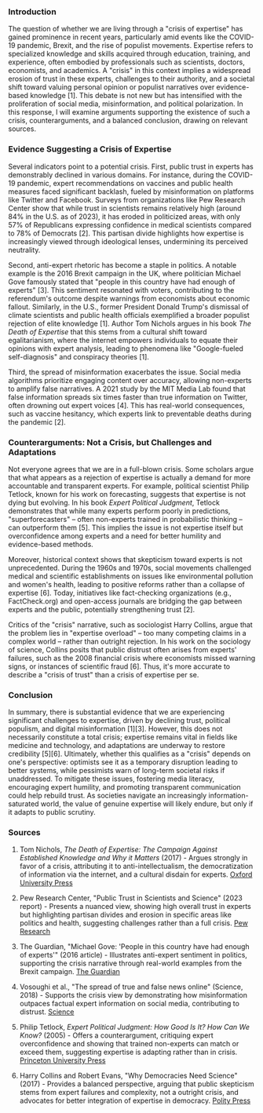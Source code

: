 ### Introduction

The question of whether we are living through a "crisis of expertise" has gained prominence in recent years, particularly amid events like the COVID-19 pandemic, Brexit, and the rise of populist movements. Expertise refers to specialized knowledge and skills acquired through education, training, and experience, often embodied by professionals such as scientists, doctors, economists, and academics. A "crisis" in this context implies a widespread erosion of trust in these experts, challenges to their authority, and a societal shift toward valuing personal opinion or populist narratives over evidence-based knowledge [1]. This debate is not new but has intensified with the proliferation of social media, misinformation, and political polarization. In this response, I will examine arguments supporting the existence of such a crisis, counterarguments, and a balanced conclusion, drawing on relevant sources.

### Evidence Suggesting a Crisis of Expertise

Several indicators point to a potential crisis. First, public trust in experts has demonstrably declined in various domains. For instance, during the COVID-19 pandemic, expert recommendations on vaccines and public health measures faced significant backlash, fueled by misinformation on platforms like Twitter and Facebook. Surveys from organizations like Pew Research Center show that while trust in scientists remains relatively high (around 84% in the U.S. as of 2023), it has eroded in politicized areas, with only 57% of Republicans expressing confidence in medical scientists compared to 78% of Democrats [2]. This partisan divide highlights how expertise is increasingly viewed through ideological lenses, undermining its perceived neutrality.

Second, anti-expert rhetoric has become a staple in politics. A notable example is the 2016 Brexit campaign in the UK, where politician Michael Gove famously stated that "people in this country have had enough of experts" [3]. This sentiment resonated with voters, contributing to the referendum's outcome despite warnings from economists about economic fallout. Similarly, in the U.S., former President Donald Trump's dismissal of climate scientists and public health officials exemplified a broader populist rejection of elite knowledge [1]. Author Tom Nichols argues in his book *The Death of Expertise* that this stems from a cultural shift toward egalitarianism, where the internet empowers individuals to equate their opinions with expert analysis, leading to phenomena like "Google-fueled self-diagnosis" and conspiracy theories [1].

Third, the spread of misinformation exacerbates the issue. Social media algorithms prioritize engaging content over accuracy, allowing non-experts to amplify false narratives. A 2021 study by the MIT Media Lab found that false information spreads six times faster than true information on Twitter, often drowning out expert voices [4]. This has real-world consequences, such as vaccine hesitancy, which experts link to preventable deaths during the pandemic [2].

### Counterarguments: Not a Crisis, but Challenges and Adaptations

Not everyone agrees that we are in a full-blown crisis. Some scholars argue that what appears as a rejection of expertise is actually a demand for more accountable and transparent experts. For example, political scientist Philip Tetlock, known for his work on forecasting, suggests that expertise is not dying but evolving. In his book *Expert Political Judgment*, Tetlock demonstrates that while many experts perform poorly in predictions, "superforecasters" – often non-experts trained in probabilistic thinking – can outperform them [5]. This implies the issue is not expertise itself but overconfidence among experts and a need for better humility and evidence-based methods.

Moreover, historical context shows that skepticism toward experts is not unprecedented. During the 1960s and 1970s, social movements challenged medical and scientific establishments on issues like environmental pollution and women's health, leading to positive reforms rather than a collapse of expertise [6]. Today, initiatives like fact-checking organizations (e.g., FactCheck.org) and open-access journals are bridging the gap between experts and the public, potentially strengthening trust [2].

Critics of the "crisis" narrative, such as sociologist Harry Collins, argue that the problem lies in "expertise overload" – too many competing claims in a complex world – rather than outright rejection. In his work on the sociology of science, Collins posits that public distrust often arises from experts' failures, such as the 2008 financial crisis where economists missed warning signs, or instances of scientific fraud [6]. Thus, it's more accurate to describe a "crisis of trust" than a crisis of expertise per se.

### Conclusion

In summary, there is substantial evidence that we are experiencing significant challenges to expertise, driven by declining trust, political populism, and digital misinformation [1][3]. However, this does not necessarily constitute a total crisis; expertise remains vital in fields like medicine and technology, and adaptations are underway to restore credibility [5][6]. Ultimately, whether this qualifies as a "crisis" depends on one's perspective: optimists see it as a temporary disruption leading to better systems, while pessimists warn of long-term societal risks if unaddressed. To mitigate these issues, fostering media literacy, encouraging expert humility, and promoting transparent communication could help rebuild trust. As societies navigate an increasingly information-saturated world, the value of genuine expertise will likely endure, but only if it adapts to public scrutiny.

### Sources

1. Tom Nichols, *The Death of Expertise: The Campaign Against Established Knowledge and Why it Matters* (2017) - Argues strongly in favor of a crisis, attributing it to anti-intellectualism, the democratization of information via the internet, and a cultural disdain for experts. [Oxford University Press](https://global.oup.com/academic/product/the-death-of-expertise-9780190469412)

2. Pew Research Center, "Public Trust in Scientists and Science" (2023 report) - Presents a nuanced view, showing high overall trust in experts but highlighting partisan divides and erosion in specific areas like politics and health, suggesting challenges rather than a full crisis. [Pew Research](https://www.pewresearch.org/science/2023/11/14/public-trust-in-scientists-and-science/)

3. The Guardian, "Michael Gove: 'People in this country have had enough of experts'" (2016 article) - Illustrates anti-expert sentiment in politics, supporting the crisis narrative through real-world examples from the Brexit campaign. [The Guardian](https://www.theguardian.com/politics/2016/jun/21/leave-campaign-attacks-onslaught-of-experts-michael-gove)

4. Vosoughi et al., "The spread of true and false news online" (Science, 2018) - Supports the crisis view by demonstrating how misinformation outpaces factual expert information on social media, contributing to distrust. [Science](https://www.science.org/doi/10.1126/science.aap9559)

5. Philip Tetlock, *Expert Political Judgment: How Good Is It? How Can We Know?* (2005) - Offers a counterargument, critiquing expert overconfidence and showing that trained non-experts can match or exceed them, suggesting expertise is adapting rather than in crisis. [Princeton University Press](https://press.princeton.edu/books/paperback/9780691175973/expert-political-judgment)

6. Harry Collins and Robert Evans, "Why Democracies Need Science" (2017) - Provides a balanced perspective, arguing that public skepticism stems from expert failures and complexity, not a outright crisis, and advocates for better integration of expertise in democracy. [Polity Press](https://www.politybooks.com/bookdetail?book_slug=why-democracies-need-science--9781509509607)